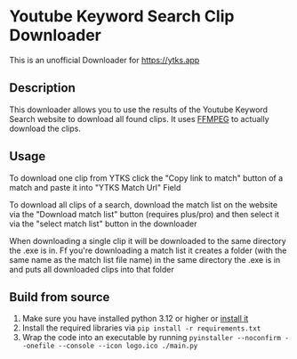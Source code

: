 # Youtube Keyword Search Clip Downloader
This is an unofficial Downloader for https://ytks.app

## Description

This downloader allows you to use the results of the Youtube Keyword Search website to download all found clips.
It uses [FFMPEG](https://ffmpeg.org/) to actually download the clips.
## Usage

To download one clip from YTKS click the "Copy link to match" button of a match and paste it into "YTKS Match Url" Field

To download all clips of a search, download the match list on the website via the "Download match list" button (requires plus/pro) and then select it via the "select match list" button in the downloader  

When downloading a single clip it will be downloaded to the same directory the .exe is in.
Ff you're downloading a match list it creates a folder (with the same name as the match list file name) in the same directory the .exe is in and puts all downloaded clips into that folder

## Build from source

1. Make sure you have installed python 3.12 or higher or [install it](https://www.python.org/downloads/)
2. Install the required libraries via ``pip install -r requirements.txt``
3. Wrap the code into an executable by running ``pyinstaller --noconfirm --onefile --console --icon logo.ico ./main.py``
